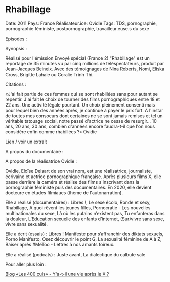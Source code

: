 # Rhabillage

Date: 2011
Pays: France
Réalisateur.ice: Ovidie
Tags: TDS, pornographie, pornographie féministe, postpornographie, travailleur.euse.s du sexe

Episodes : 

Synopsis :

Réalisé pour l'émission Envoyé spécial (France 2) "Rhabillage" est un reportage de 35 minutes vu par cinq millions de téléspectateurs, produit par Jean-Jacques Beineix. Avec des témoignages de Nina Roberts, Nomi, Eliska Cross, Brigitte Lahaie ou Coralie Trinh Thi. 

Citations :

«J'ai fait partie de ces femmes qui se sont rhabillées sans pour autant se repentir. J'ai fait le choix de tourner des films pornographiques entre 18 et 22 ans. Une activité légale pourtant. Un choix pleinement consenti mais pour lequel bien des années après, je continue à payer le prix fort. A l'instar de toutes mes consoeurs dont certaines ne se sont jamais remises et tel un véritable tatouage social, notre passé d'actrice ne cesse de resurgir... 10 ans, 20 ans, 30 ans, combien d'années encore faudra-t-il que l'on nous considère enfin comme rhabillées ?» Ovidie

Lien / voir un extrait 

A propos du documentaire : 

A propos de la réalisatrice Ovidie :

Ovidie, Eloïse Delsart de son vrai nom, est une réalisatrice, journaliste, écrivaine et actrice pornographique française. Après plusieurs films X, elle passe derrière la caméra et réalise des films s'inscrivant dans la pornographie féministe puis des documentaires. En 2020, elle devient docteure en études filmiaues (thème de l'autonarration). 

Elle a réalisé (documentaires) : Libres !, Le sexe écolo, Ronde et sexy, Rhabillage, A quoi rêvent les jeunes filles, Pornocratie - Les nouvelles multinationales du sexe, Là où les putains n’existent pas, Tu enfanteras dans la douleur, L’Education sexuelle des enfants d’internet, (Sur)vivre sans sexe, vivre sans sexualité.

Elle a écrit (essais) : Libres ! Manifeste pour s’affranchir des diktats sexuels, Porno Manifesto, Osez découvrir le point G, La sexualité féminine de A à Z, Baiser après #MeToo - Lettres à nos amants foireux. 

Elle a réalisé (podcats) : Juste avant, La dialectique du calbute sale 

Pour aller plus loin :

[Blog «Les 400 culs» - Y'a-t-il une vie après le X ?](https://www.liberation.fr/debats/2011/11/24/y-a-t-il-une-vie-apres-le-x_1811903/)